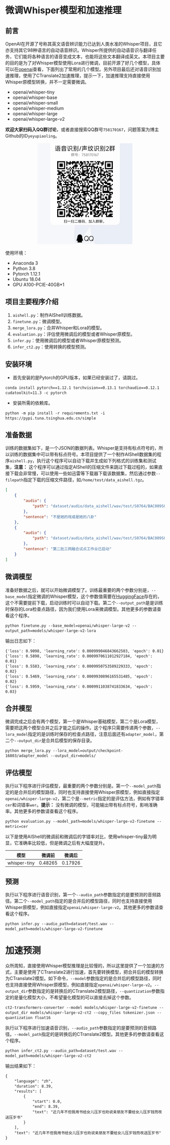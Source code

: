 # 微调Whisper模型和加速推理

## 前言

OpenAI在开源了号称其英文语音辨识能力已达到人类水准的Whisper项目，且它亦支持其它98种语言的自动语音辨识。Whisper所提供的自动语音识与翻译任务，它们能将各种语言的语音变成文本，也能将这些文本翻译成英文。本项目主要的目的是为了对Whisper模型使用Lora进行微调，目前开源了好几个模型，具体可以在[openai](https://huggingface.co/openai)查看，下面列出了常用的几个模型。另外项目最后还对语音识别加速推理，使用了CTranslate2加速推理，提示一下，加速推理支持直接使用Whisper原模型转换，并不一定需要微调。

 - openai/whisper-tiny
 - openai/whisper-base
 - openai/whisper-small
 - openai/whisper-medium
 - openai/whisper-large
 - openai/whisper-large-v2

**欢迎大家扫码入QQ群讨论**，或者直接搜索QQ群号`758170167`，问题答案为博主Github的ID`yeyupiaoling`。

<div align="center">
  <img src="docs/images/qq.png"/>
</div>


使用环境：

- Anaconda 3
- Python 3.8
- Pytorch 1.12.1
- Ubuntu 18.04
- GPU A100-PCIE-40GB*1


## 项目主要程序介绍

1. `aishell.py`：制作AIShell训练数据。
2. `finetune.py`：微调模型。
3. `merge_lora.py`：合并Whisper和Lora的模型。
4. `evaluation.py`：评估使用微调后的模型或者Whisper原模型。
5. `infer.py`：使用微调后的模型或者Whisper原模型预测。
6. `infer_ct2.py`：使用转换的模型预测。

## 安装环境

- 首先安装的是Pytorch的GPU版本，如果已经安装过了，请跳过。

```shell
conda install pytorch==1.12.1 torchvision==0.13.1 torchaudio==0.12.1 cudatoolkit=11.3 -c pytorch
```

- 安装所需的依赖库。

```shell
python -m pip install -r requirements.txt -i https://pypi.tuna.tsinghua.edu.cn/simple
```

## 准备数据

训练的数据集如下，是一个JSON的数据列表。Whisper是支持有标点符号的，所以训练的数据集中可以带有标点符号。本项目提供了一个制作AIShell数据集的程序`aishell.py`，执行这个程序可以自动下载并生成如下列格式的训练集和测试集，**注意：** 这个程序可以通过指定AIShell的压缩文件来跳过下载过程的，如果直接下载会非常慢，可以使用一些如迅雷等下载器下载该数据集，然后通过参数`--filepath`指定下载的压缩文件路径，如`/home/test/data_aishell.tgz`。
```json
[
    {
        "audio": {
            "path": "dataset/audio/data_aishell/wav/test/S0764/BAC009S0764W0489.wav"
        },
        "sentence": "不是她的戏或是她的八卦"
    },
    {
        "audio": {
            "path": "dataset/audio/data_aishell/wav/test/S0764/BAC009S0764W0202.wav"
        },
        "sentence": "第二批三网融合试点工作业已启动"
    }
]
```

## 微调模型

准备好数据之后，就可以开始微调模型了。训练最重要的两个参数分别是，`--base_model`指定微调的Whisper模型，这个参数值需要在[HuggingFace](https://huggingface.co/openai)存在的，这个不需要提前下载，启动训练时可以自动下载。第二个`--output_path`是是训练时保存的Lora检查点路径，因为我们使用Lora来微调模型。其他更多的参数请查看这个程序。

```shell
python finetune.py --base_model=openai/whisper-large-v2 --output_path=models/whisper-large-v2-lora
```

输出日志如下：
```shell
{'loss': 0.9098, 'learning_rate': 0.000999046843662503, 'epoch': 0.01}                                                     
{'loss': 0.5898, 'learning_rate': 0.0009970611012927184, 'epoch': 0.01}                                                    
{'loss': 0.5583, 'learning_rate': 0.0009950753589229333, 'epoch': 0.02}                                                  
{'loss': 0.5469, 'learning_rate': 0.0009930896165531485, 'epoch': 0.02}                                          
{'loss': 0.5959, 'learning_rate': 0.0009911038741833634, 'epoch': 0.03}
```

## 合并模型

微调完成之后会有两个模型，第一个是Whisper基础模型，第二个是Lora模型，需要把这两个模型合并之后才能之后的操作。这个程序只需要传递两个参数，`--lora_model`指定的是训练时保存的检查点路径，注意后面还有`adapter_model`，第二个`--output_dir`是合并后模型的保存目录。
```shell
python merge_lora.py --lora_model=output/checkpoint-16803/adapter_model --output_dir=models/
```

## 评估模型

执行以下程序进行评估模型，最重要的两个参数分别是。第一个`--model_path`指定的是合并后的模型路径，同时也支持直接使用Whisper原模型，例如直接指定`openai/whisper-large-v2`，第二个是`--metric`指定的是评估方法，例如有字错率`cer`和词错率`wer`。**提示：** 没有微调的模型，可能输出带有标点符号，影响准确率。其他更多的参数请查看这个程序。
```shell
python evaluation.py --model_path=models/whisper-large-v2-finetune --metric=cer
```

以下是使用AIShell的微调前和微调后的字错率对比，使用whisper-tiny最为明显，它准确率比较低，但是微调之后有大幅度提升。

|      模型      |   微调前   |   微调后   |
|:------------:|:-------:|:-------:|
| whisper-tiny | 0.48265 | 0.17926 |


## 预测

执行以下程序进行语音识别，第一个`--audio_path`参数指定的是要预测的音频路径。第二个`--model_path`指定的是合并后的模型路径，同时也支持直接使用Whisper原模型，例如直接指定`openai/whisper-large-v2`。其他更多的参数请查看这个程序。
```shell
python infer.py --audio_path=dataset/test.wav --model_path=models/whisper-large-v2-finetune
```

# 加速预测

众所周知，直接使用Whisper模型推理是比较慢的，所以这里提供了一个加速的方式，主要是使用了CTranslate2进行加速，首先要转换模型，把合并后的模型转换为CTranslate2模型。如下命令，`--model`参数指定的是合并后的模型路径，同时也支持直接使用Whisper原模型，例如直接指定`openai/whisper-large-v2`。`--output_dir`参数指定的是转换后的CTranslate2模型路径，`--quantization`参数指定的是量化模型大小，不希望量化模型的可以直接去掉这个参数。
```shell
ct2-transformers-converter --model models/whisper-large-v2-finetune --output_dir models/whisper-large-v2-ct2 --copy_files tokenizer.json --quantization float16
```

执行以下程序进行加速语音识别，`--audio_path`参数指定的是要预测的音频路径。`--model_path`指定的是转换后的CTranslate2模型。其他更多的参数请查看这个程序。
```shell
python infer_ct2.py --audio_path=dataset/test.wav --model_path=models/whisper-large-v2-ct2
```

输出结果如下：
```shell
{
    "language": "zh",
    "duration": 8.39,
    "results": [
        {
            "start": 0.0,
            "end": 8.39,
            "text": "近几年不但我用书给女儿压岁也劝说亲朋友不要给女儿压岁钱而改送压岁书"
        }
    ],
    "text": "近几年不但我用书给女儿压岁也劝说亲朋友不要给女儿压岁钱而改送压岁书"
}
```


